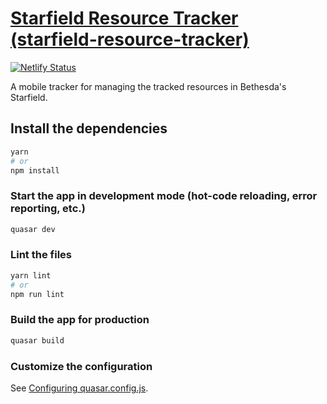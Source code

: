 # [Starfield Resource Tracker (starfield-resource-tracker)](https://starfield-rm.netlify.app)
[![Netlify Status](https://api.netlify.com/api/v1/badges/7a1434ed-a11b-4437-be48-e2cf29a91a29/deploy-status)](https://app.netlify.com/sites/starfield-resource-manager/deploys)

A mobile tracker for managing the tracked resources in Bethesda's Starfield.

## Install the dependencies
```bash
yarn
# or
npm install
```

### Start the app in development mode (hot-code reloading, error reporting, etc.)
```bash
quasar dev
```


### Lint the files
```bash
yarn lint
# or
npm run lint
```



### Build the app for production
```bash
quasar build
```

### Customize the configuration
See [Configuring quasar.config.js](https://v2.quasar.dev/quasar-cli-vite/quasar-config-js).
